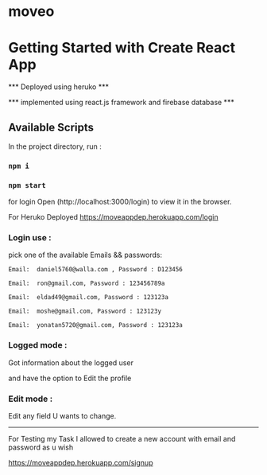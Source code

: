 # moveo
# Getting Started with Create React App

*** Deployed using heruko ***

*** implemented using react.js framework and firebase database ***

## Available Scripts

In the project directory, run : 

### `npm i` 

### `npm start`

for login
Open (http://localhost:3000/login) to view it in the browser.


For Heruko Deployed	https://moveappdep.herokuapp.com/login


### Login use :
pick one of the available Emails && passwords: 




	Email:  daniel5760@walla.com , Password : D123456
	
	Email:  ron@gmail.com, Password : 123456789a
	
	Email:  eldad49@gmail.com, Password : 123123a
	
	Email:  moshe@gmail.com, Password : 123123y
	
	Email:  yonatan5720@gmail.com, Password : 123123a
	
	


### Logged mode :
Got information about the logged user

and have the option to Edit the profile	

### Edit mode : 
Edit any field U wants to change.


--------------------------------------------------------------------------------------------------------------------------------------------------------------------------
For Testing my Task I allowed to create a new account with email and password as u wish

https://moveappdep.herokuapp.com/signup

